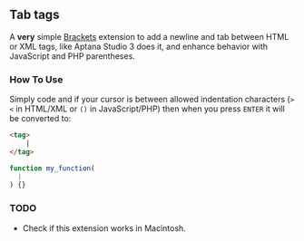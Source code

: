 ## Tab tags

A **very** simple [Brackets](http://brackets.io) extension to add a newline and
tab between HTML or XML tags, like Aptana Studio 3 does it, and enhance behavior
with JavaScript and PHP parentheses.

### How To Use
Simply code and if your cursor is between allowed indentation characters (`><`
in HTML/XML or `()` in JavaScript/PHP) then when you press `ENTER` it will be
converted to:
```html
<tag>
    |
</tag>
```
```javascript
function my_function(
  |
) {}
```

### TODO
* Check if this extension works in Macintosh.
